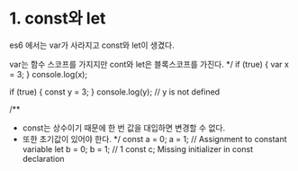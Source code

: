 # 1. const와 let

es6 에서는  var가 사라지고 const와 let이 생겼다.

var는 함수 스코프를 가지지만 cont와 let은 블록스코프를 가진다.
*/
if (true) {
var x = 3;
}
 console.log(x);

if (true) {
    const y = 3;
}
 console.log(y); // y is not defined


/**
 * const는 상수이기 때문에 한 번 값을 대입하면 변경할 수 없다.
 * 또한  초기값이 있어야 한다.
 */
const a = 0;
a = 1; // Assignment to constant variable
let b = 0;
b = 1; // 1
const c; Missing initializer in const declaration